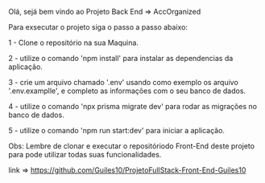 Olá, sejá bem vindo ao Projeto Back End => AccOrganized

Para exsecutar o projeto siga o passo a passo abaixo:

1 - Clone o repositório na sua Maquina.

2 - utilize o comando 'npm install' para instalar as dependencias da aplicação.

3 - crie um arquivo chamado '.env' usando como exemplo os arquivo '.env.examplle', e completo as informações com o seu banco de dados.

4 - utilize o comando 'npx prisma migrate dev' para rodar as migrações no banco de dados.

5 - utilize o comando 'npm run start:dev' para iniciar a aplicação.



Obs: Lembre de clonar e executar o repositóriodo Front-End deste projeto para pode utilizar todas suas funcionalidades.

 link => https://github.com/Guiles10/ProjetoFullStack-Front-End-Guiles10
